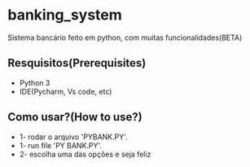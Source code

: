 # banking_system
Sistema bancário feito em python, com muitas funcionalidades(BETA) 

## Resquisitos(Prerequisites)
* Python 3
* IDE(Pycharm, Vs code, etc)

## Como usar?(How to use?)
* 1- rodar o arquivo 'PYBANK.PY'.
* 1- run file 'PY BANK.PY'.
* 2- escolha uma das opções e seja feliz
